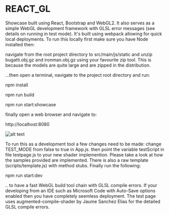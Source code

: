 # REACT_GL
Showcase built using React, Bootstrap and WebGL2. It also serves as a simple WebGL development framework with GLSL error messages (see details on running in test mode). It's built using webpack allowing for quick local deployments. To run this locally first make sure you have Node installed then:

navigate from the root project directory to src/main/js/static and unzip bugatti.obj.gz and ironman.obj.gz using your favourite zip tool. This is because the models are quite large and are zipped in the distribution.

...then open a terminal,  navigate to the project root directory and run:

npm install

npm run build

npm run start:showcase

finally open a web browser and navigate to:

http://localhost:8080

![alt text](https://github.com/shausoftware/REACT_GL/tree/master/src/main/js/static/images/react_gl.png)

To run this as a development tool a few changes need to be made:
change TEST_MODE from false to true in App.js. 
then point the variable testScript in file testpage.js to your new shader implemention.
Please take a look at how the samples provided are implemented. There is also a raw template (scripts/template.js) with method stubs. Finally run the following:

npm run start:dev

.. to have a fast WebGL build tool chain with GLSL compile errors. If your developing from an IDE such as Microsoft Code with Auto-Save options enabled then you have completely seemless deployment. The test page uses augmented-compile-shader by Jaume Sanchez Elias for the detailed GLSL compile errors. 
